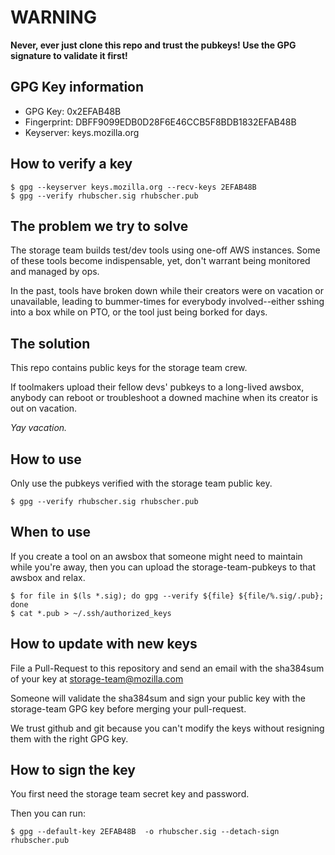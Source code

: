 # WARNING

**Never, ever just clone this repo and trust the pubkeys!
Use the GPG signature to validate it first!**

## GPG Key information

- GPG Key: 0x2EFAB48B
- Fingerprint: DBFF9099EDB0D28F6E46CCB5F8BDB1832EFAB48B
- Keyserver: keys.mozilla.org

## How to verify a key

    $ gpg --keyserver keys.mozilla.org --recv-keys 2EFAB48B
    $ gpg --verify rhubscher.sig rhubscher.pub

## The problem we try to solve

The storage team builds test/dev tools using one-off AWS
instances. Some of these tools become indispensable, yet, don't
warrant being monitored and managed by ops.

In the past, tools have broken down while their creators were on
vacation or unavailable, leading to bummer-times for everybody
involved--either sshing into a box while on PTO, or the tool just
being borked for days.

## The solution

This repo contains public keys for the storage team crew.

If toolmakers upload their fellow devs' pubkeys to a long-lived
awsbox, anybody can reboot or troubleshoot a downed machine when its
creator is out on vacation.

*Yay vacation.*

## How to use 

Only use the pubkeys verified with the storage team public key.

    $ gpg --verify rhubscher.sig rhubscher.pub


## When to use

If you create a tool on an awsbox that someone might need to maintain
while you're away, then you can upload the storage-team-pubkeys to that
awsbox and relax.

    $ for file in $(ls *.sig); do gpg --verify ${file} ${file/%.sig/.pub}; done   
    $ cat *.pub > ~/.ssh/authorized_keys

## How to update with new keys

File a Pull-Request to this repository and send an email with the
sha384sum of your key at storage-team@mozilla.com

Someone will validate the sha384sum and sign your public key with the
storage-team GPG key before merging your pull-request.

We trust github and git because you can't modify the keys without
resigning them with the right GPG key.


## How to sign the key

You first need the storage team secret key and password.

Then you can run:

    $ gpg --default-key 2EFAB48B  -o rhubscher.sig --detach-sign rhubscher.pub
